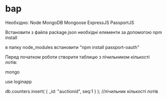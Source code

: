 # bap

Необхідно:
Node
MongoDB
Mongoose
ExpressJS
PassportJS
<p>
Встановити з файла package.json необхідні елементи за допомогою npm install
<p>
в папку node_modules встановити "npm install passport-oauth"
<p>
Перед початком роботи створити таблицю з лічильником кількості лотів:

mongo
<p>
use loginapp
<p>
db.counters.insert( { _id: "auctionid", seq:1 } ); //лічильник кількості лотів
